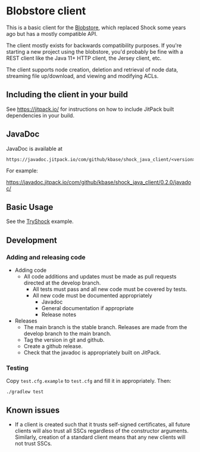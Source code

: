 # Blobstore client

This is a basic client for the [Blobstore](https://github.com/kbase/blobstore), which replaced
Shock some years ago but has a mostly compatible API.

The client mostly exists for backwards compatibility purposes. If you're starting a new project
using the blobstore, you'd probably be fine with a REST client like the Java 11+ HTTP client,
the Jersey client, etc.

The client supports node creation, deletion and retrieval of node data,
streaming file up/download, and viewing and modifying ACLs.

## Including the client in your build

See https://jitpack.io/ for instructions on how to include JitPack built dependencies in your
build.

## JavaDoc

JavaDoc is available at
```
https://javadoc.jitpack.io/com/github/kbase/shock_java_client/<version>/javadoc/
```

For example:

https://javadoc.jitpack.io/com/github/kbase/shock_java_client/0.2.0/javadoc/


## Basic Usage

See the [TryShock](src/test/java/us/kbase/test/shock/client/TryShock.java) example.

## Development

### Adding and releasing code

* Adding code
  * All code additions and updates must be made as pull requests directed at the develop branch.
    * All tests must pass and all new code must be covered by tests.
    * All new code must be documented appropriately
      * Javadoc
      * General documentation if appropriate
      * Release notes
* Releases
  * The main branch is the stable branch. Releases are made from the develop branch to the main
    branch.
  * Tag the version in git and github.
  * Create a github release.
  * Check that the javadoc is appropriately built on JitPack.

### Testing

Copy `test.cfg.example` to `test.cfg` and fill it in appropriately. Then:

```
./gradlew test
```

## Known issues

* If a client is created such that it trusts self-signed certificates, all
  future clients will also trust all SSCs regardless of the constructor
  arguments. Similarly, creation of a standard client means that any new
  clients will not trust SSCs. 
